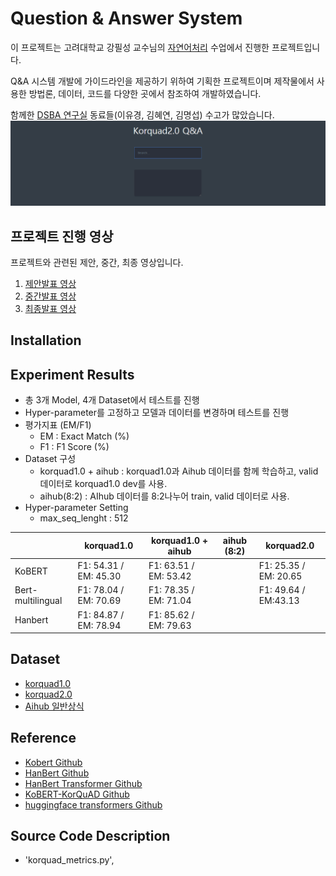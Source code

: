 # Question & Answer System
이 프로젝트는 고려대학교 강필성 교수님의 [자연어처리](https://github.com/pilsung-kang/text-analytics) 수업에서 진행한 프로젝트입니다. 
  
Q&A 시스템 개발에 가이드라인을 제공하기 위하여 기획한 프로젝트이며 제작물에서 사용한 방법론, 데이터, 코드를 다양한 곳에서 참조하여 개발하였습니다.
  
함께한 [DSBA 연구실](http://dsba.korea.ac.kr/) 동료들(이유경, 김혜연, 김명섭) 수고가 많았습니다.
![](imgs/sample_image.gif)

## 프로젝트 진행 영상
프로젝트와 관련된 제안, 중간, 최종 영상입니다.
1. [제안발표 영상](https://youtu.be/JQn5JIthlAI)
2. [중간발표 영상](https://youtu.be/fGQAx_wCm3E)
3. [최종발표 영상]()

## Installation

## Experiment Results
- 총 3개 Model, 4개 Dataset에서 테스트를 진행
- Hyper-parameter를 고정하고 모델과 데이터를 변경하며 테스트를 진행
- 평가지표 (EM/F1)
  * EM : Exact Match (%)
  * F1 : F1 Score (%)
- Dataset 구성
  * korquad1.0 + aihub : korquad1.0과 Aihub 데이터를 함께 학습하고, valid 데이터로 korquad1.0 dev를 사용.
  * aihub(8:2) : AIhub 데이터를 8:2나누어 train, valid 데이터로 사용.
- Hyper-parameter Setting
  * max_seq_lenght : 512

|                         |       korquad1.0       |      korquad1.0 + aihub      | aihub (8:2)  |      korquad2.0       |
| ----------------------- | ---------------------- | ---------------------------- | ------------ | --------------------- |
| KoBERT                  | F1: 54.31 / EM: 45.30  | F1: 63.51 / EM: 53.42        |              | F1: 25.35 / EM: 20.65 |
| Bert-multilingual       | F1: 78.04 / EM: 70.69  | F1: 78.35 / EM: 71.04        |              | F1: 49.64 / EM:43.13  |
| Hanbert                 | F1: 84.87 / EM: 78.94  | F1: 85.62 / EM: 79.63        |              |                       |

## Dataset
 - [korquad1.0](https://korquad.github.io/category/1.0_KOR.html)
 - [korquad2.0](https://korquad.github.io/)
 - [Aihub 일반상식](http://www.aihub.or.kr/aidata/84)

## Reference
- [Kobert Github](https://github.com/SKTBrain/KoBERT)
- [HanBert Github](https://github.com/tbai2019/HanBert-54k-N)
- [HanBert Transformer Github](https://github.com/monologg/HanBert-Transformers)
- [KoBERT-KorQuAD Github](https://github.com/monologg/KoBERT-KorQuAD)
- [huggingface transformers Github](https://github.com/huggingface/transformers)

## Source Code Description
- 'korquad_metrics.py', 
